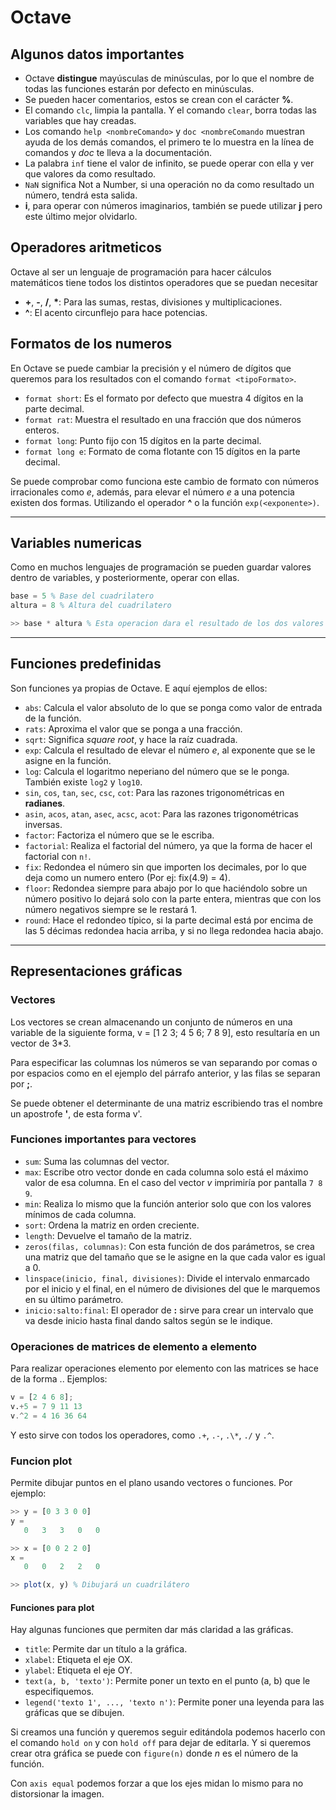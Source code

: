 # Octave

## Algunos datos importantes

- Octave **distingue** mayúsculas de minúsculas, por lo que el nombre de todas las funciones estarán por defecto en minúsculas.  
- Se pueden hacer comentarios, estos se crean con el carácter **%**.  
- El comando ```clc```, limpia la pantalla. Y el comando ```clear```, borra todas las variables que hay creadas.  
- Los comando ```help <nombreComando>``` y ```doc <nombreComando``` muestran ayuda de los demás comandos, el primero te lo muestra en la línea de comandos y *doc* te lleva a la documentación.  
- La palabra ```inf``` tiene el valor de infinito, se puede operar con ella y ver que valores da como resultado.  
- ```NaN``` significa Not a Number, si una operación no da como resultado un número, tendrá esta salida.  
- **i**, para operar con números imaginarios, también se puede utilizar **j** pero este último mejor olvidarlo.  

## Operadores aritmeticos

Octave al ser un lenguaje de programación para hacer cálculos matemáticos tiene todos los distintos operadores que se puedan necesitar

- **+**, **-**, **/**, **\***: Para las sumas, restas, divisiones y multiplicaciones.  
- **^**: El acento circunflejo para hace potencias.  

## Formatos de los numeros

En Octave se puede cambiar la precisión y el número de dígitos que queremos para los resultados con el comando ```format <tipoFormato>```.  

- ```format short```: Es el formato por defecto que muestra 4 dígitos en la parte decimal.  
- ```format rat```: Muestra el resultado en una fracción que dos números enteros.  
- ```format long```: Punto fijo con 15 dígitos en la parte decimal.  
- ```format long e```: Formato de coma flotante con 15 dígitos en la parte decimal.  

Se puede comprobar como funciona este cambio de formato con números irracionales como *e*, además, para elevar el número *e* a una potencia existen dos formas. Utilizando el operador **^** o la función ```exp(<exponente>)```.  

-----

## Variables numericas

Como en muchos lenguajes de programación se pueden guardar valores dentro de variables, y posteriormente, operar con ellas.

```octave
base = 5 % Base del cuadrilatero
altura = 8 % Altura del cuadrilatero

>> base * altura % Esta operacion dara el resultado de los dos valores
```

-----

## Funciones predefinidas

Son funciones ya propias de Octave. E aquí ejemplos de ellos:  

- ```abs```: Calcula el valor absoluto de lo que se ponga como valor de entrada de la función.
- ```rats```: Aproxima el valor que se ponga a una fracción.  
- ```sqrt```: Significa *square root*, y hace la raíz cuadrada.  
- ```exp```: Calcula el resultado de elevar el número *e*, al exponente que se le asigne en la función.  
- ```log```: Calcula el logaritmo neperiano del número que se le ponga. También existe ```log2``` y ```log10```.  
- ```sin```, ```cos```, ```tan```, ```sec```, ```csc```, ```cot```: Para las razones trigonométricas en **radianes**.  
- ```asin```, ```acos```, ```atan```, ```asec```, ```acsc```, ```acot```: Para las razones trigonométricas inversas.  
- ```factor```: Factoriza el número que se le escriba.  
- ```factorial```: Realiza el factorial del número, ya que la forma de hacer el factorial con ```n!```.  
- ```fix```: Redondea el número sin que importen los decimales, por lo que deja como un numero entero (Por ej: fix(4.9) = 4).  
- ```floor```: Redondea siempre para abajo por lo que haciéndolo sobre un número positivo lo dejará solo con la parte entera, mientras que con los número negativos siempre se le restará 1.  
- ```round```: Hace el redondeo típico, si la parte decimal está por encima de las 5 décimas redondea hacia arriba, y si no llega redondea hacia abajo.  

-----

## Representaciones gráficas

### Vectores

Los vectores se crean almacenando un conjunto de números en una variable de la siguiente forma, v = [1 2 3; 4 5 6; 7 8 9], esto resultaría en un vector de 3*3. 

Para especificar las columnas los números se van separando por comas o por espacios como en el ejemplo del párrafo anterior, y las filas se separan por **;**.

Se puede obtener el determinante de una matriz escribiendo tras el nombre un apostrofe **'**, de esta forma v'.  

### Funciones importantes para vectores

- ```sum```: Suma las columnas del vector.  
- ```max```: Escribe otro vector donde en cada columna solo está el máximo valor de esa columna. En el caso del vector *v*  imprimiría por pantalla  ```7 8 9```.  
- ```min```: Realiza lo mismo que la función anterior solo que con los valores mínimos de cada columna.  
- ```sort```: Ordena la matriz en orden creciente.  
- ```length```: Devuelve el tamaño de la matriz.  
- ```zeros(filas, columnas)```: Con esta función de dos parámetros, se crea una matriz que del tamaño que se le asigne en la que cada valor es igual a 0.  
- ```linspace(inicio, final, divisiones)```: Divide el intervalo enmarcado por el inicio y el final, en el número de divisiones del que le marquemos en su último parámetro.  
- ```inicio:salto:final```: El operador de **:** sirve para crear un intervalo que va desde inicio hasta final dando saltos según se le indique.  

### Operaciones de matrices de elemento a elemento

Para realizar operaciones elemento por elemento con las matrices se hace de la forma .<operador>. Ejemplos:

```octave
v = [2 4 6 8];
v.+5 = 7 9 11 13
v.^2 = 4 16 36 64
```

Y esto sirve con todos los operadores, como ```.+```, ```.-```, ```.\*```, ```./``` y ```.^```.   

### Funcion plot

Permite dibujar puntos en el plano usando vectores o funciones. Por ejemplo:  

```octave
>> y = [0 3 3 0 0]
y =
   0   3   3   0   0

>> x = [0 0 2 2 0]
x =
   0   0   2   2   0

>> plot(x, y) % Dibujará un cuadrilátero
```

#### Funciones para plot

Hay algunas funciones que permiten dar más claridad a las gráficas.  

- ```title```: Permite dar un título a la gráfica.  
- ```xlabel```: Etiqueta el eje OX.  
- ```ylabel```: Etiqueta el eje OY.  
- ```text(a, b, 'texto')```: Permite poner un texto en el punto (a, b) que le especifiquemos.  
- ```legend('texto 1', ..., 'texto n')```: Permite poner una leyenda para las gráficas que se dibujen.  

Si creamos una función y queremos seguir editándola podemos hacerlo con el comando ```hold on``` y con ```hold off``` para dejar de editarla. Y si queremos crear otra gráfica se puede con ```figure(n)``` donde *n* es el número de la función.  

Con ```axis equal``` podemos forzar a que los ejes midan lo mismo para no distorsionar la imagen.  

